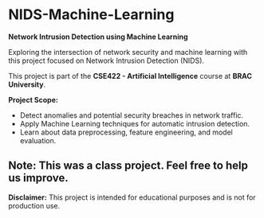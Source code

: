 # NIDS-Machine-Learning

**Network Intrusion Detection using Machine Learning**

Exploring the intersection of network security and machine learning with this project focused on Network Intrusion Detection (NIDS).

This project is part of the **CSE422 - Artificial Intelligence** course at **BRAC University**.

**Project Scope:**
- Detect anomalies and potential security breaches in network traffic.
- Apply Machine Learning techniques for automatic intrusion detection.
- Learn about data preprocessing, feature engineering, and model evaluation.

**Note:**
This was a class project. Feel free to help us improve.
---
**Disclaimer:** This project is intended for educational purposes and is not for production use.

